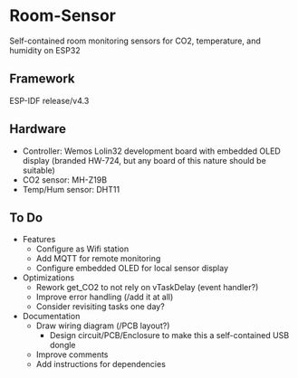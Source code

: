 # Room-Sensor
Self-contained room monitoring sensors for CO2, temperature, and humidity on ESP32

## Framework
ESP-IDF release/v4.3

## Hardware
* Controller: Wemos Lolin32 development board with embedded OLED display (branded HW-724, but any board of this nature should be suitable)
* CO2 sensor: MH-Z19B
* Temp/Hum sensor: DHT11

## To Do
* Features
	* Configure as Wifi station
	* Add MQTT for remote monitoring
	* Configure embedded OLED for local sensor display
* Optimizations
	* Rework get_CO2 to not rely on vTaskDelay (event handler?)
	* Improve error handling (/add it at all)
	* Consider revisiting tasks one day?
* Documentation
	* Draw wiring diagram (/PCB layout?)
		* Design circuit/PCB/Enclosure to make this a self-contained USB dongle
	* Improve comments
	* Add instructions for dependencies
